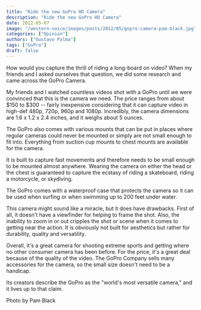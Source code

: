 ```yaml
---
title: "Ride the new GoPro HD Camera"
description: "Ride the new GoPro HD Camera"
date: 2012-05-07
image: "/western-voice/images/posts/2012/05/gopro-camera-pam-black.jpg"
categories: ["Opinion"]
authors: ["Gustavo Palma"]
tags: ["GoPro"]
draft: false
---
```

How would you capture the thrill of riding a long-board on video? When my friends and I asked ourselves that question, we did some research and came across the GoPro Camera.

My friends and I watched countless videos shot with a GoPro until we were convinced that this is the camera we need. The price ranges from about $150 to $300 -- fairly inexpensive considering that it can capture video in high-def 480p, 720p, 960p and 1080p. Incredibly, the camera dimensions are 1.6 x 1.2 x 2.4 inches, and it weighs about 5 ounces.

The GoPro also comes with various mounts that can be put in places where regular cameras could never be mounted or simply are not small enough to fit into. Everything from suction cup mounts to chest mounts are available for the camera.

It is built to capture fast movements and therefore needs to be small enough to be mounted almost anywhere. Wearing the camera on either the head or the chest is guaranteed to capture the ecstasy of riding a skateboard, riding a motorcycle, or skydiving.

The GoPro comes with a waterproof case that protects the camera so it can be used when surfing or when swimming up to 200 feet under water.

This camera might sound like a miracle, but it does have drawbacks. First of all, it doesn't have a viewfinder for helping to frame the shot. Also, the inability to zoom in or out cripples the shot or scene when it comes to getting near the action. It is obviously not built for aesthetics but rather for durability, quality and versatility.

Overall, it's a great camera for shooting extreme sports and getting where no other consumer camera has been before. For the price, it's a great deal because of the quality of the video. The GoPro Company sells many accessories for the camera, so the small size doesn't need to be a handicap.

Its creators describe the GoPro as the "world's most versatile camera," and it lives up to that claim.

Photo by Pam Black